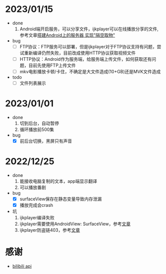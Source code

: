 # 2023/01/15
- done
  1. Android端开启服务，可以分享文件，ijkplayer可以在线播放分享的文件, 参考文章[搭建Android上的服务器 实现"隔空取物"](https://juejin.cn/post/6844903551408291848)
- bug
  - [ ] FTP协议：FTP服务可以部署，但是ijkplayer对于FTP协议支持有问题，尝试重新编译仍然失败，目前改成使用HTTP协议获取视频文件
  - [ ] HTTP协议：Android作为服务端，给服务端上传文件，如何获取还有问题，目前先使用FTP上传文件
  - [ ] mkv电影播放卡顿/卡住，不确定是大文件造成(10+GB)还是MVK文件造成
- todo
  - [ ] 文件列表展示

# 2023/01/01
- done
  1. 切到后台，自动暂停
  2. 循环播放前500集
- bug
  - [x] 前后台切换，黑屏只有声音

# 2022/12/25
- done
  1. 能接收电脑复制的文本，app端显示翻译
  2. 可以播放番剧
- bug
  - [x] surfaceView保存在静态变量导致内存泄漏
  - [x] 播放完成会crash
- 坑
  1. ijkplayer编译失败
  2. ijkplayer需要使用AndroidView: SurfaceView，参考[文章](https://www.jianshu.com/p/5aa224d1ec83)
  3. ijkplayer防盗链403，参考[文章](https://blog.csdn.net/xiaoduzi1991/article/details/121968386)

# 感谢
- [bilibili api](https://github.com/SocialSisterYi/bilibili-API-collect/tree/master/login/login_action)
